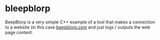 # bleepblorp
BeepBlorp is a very simple C++ example of a tool that makes a connection to a website (in this case [beepblorp.com](http://beepblorp.com) and just logs / outputs the web page content.  
